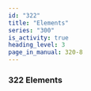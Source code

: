 ```yaml
---
id: "322"
title: "Elements"
series: "300"
is_activity: true
heading_level: 3
page_in_manual: 320-8
---
```


### 322 Elements